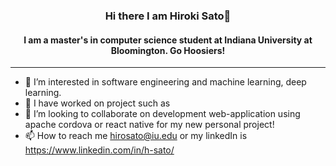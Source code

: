 <h3 align="center">
Hi there I am Hiroki Sato👋
</h3>
<h4 align="center">
I am a master's in computer science student at Indiana University at Bloomington. Go Hoosiers!
</h4>

---
- 👀 I’m interested in software engineering and machine learning, deep learning.
- 🌱 I have worked on project such as 
- 💞️ I’m looking to collaborate on development web-application using apache cordova or react native for my new personal project!
- 📫 How to reach me hirosato@iu.edu or my linkedIn is https://www.linkedin.com/in/h-sato/

<!---
hsato1/hsato1 is a ✨ special ✨ repository because its `README.md` (this file) appears on your GitHub profile.
You can click the Preview link to take a look at your changes.
--->
